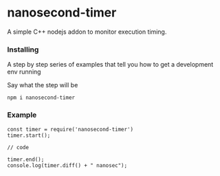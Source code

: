 # nanosecond-timer

A simple C++ nodejs addon to monitor execution timing.

### Installing

A step by step series of examples that tell you how to get a development env running

Say what the step will be

```
npm i nanosecond-timer
```

### Example
 
```
const timer = require('nanosecond-timer')
timer.start();

// code

timer.end();
console.log(timer.diff() + " nanosec");
```
